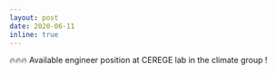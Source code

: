 ```yaml
---
layout: post
date: 2020-06-11
inline: true
---
```


🔥🔥🔥 Available engineer position at CEREGE lab in the climate group !
